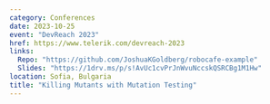 ```yaml
---
category: Conferences
date: 2023-10-25
event: "DevReach 2023"
href: https://www.telerik.com/devreach-2023
links:
  Repo: "https://github.com/JoshuaKGoldberg/robocafe-example"
  Slides: "https://1drv.ms/p/s!AvUc1cvPrJnWvuNccskQSRCBg1M1Hw"
location: Sofia, Bulgaria
title: "Killing Mutants with Mutation Testing"
---
```

